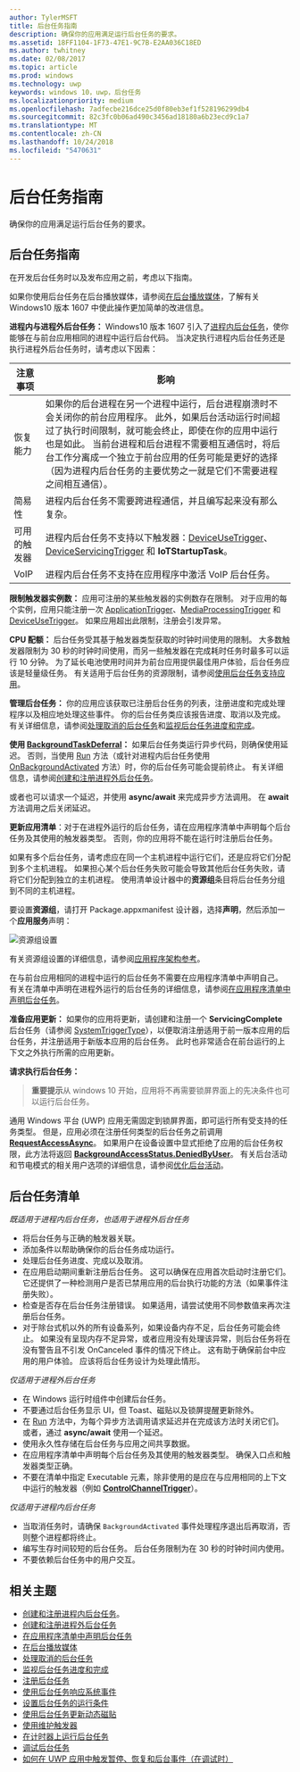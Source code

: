 ```yaml
---
author: TylerMSFT
title: 后台任务指南
description: 确保你的应用满足运行后台任务的要求。
ms.assetid: 18FF1104-1F73-47E1-9C7B-E2AA036C18ED
ms.author: twhitney
ms.date: 02/08/2017
ms.topic: article
ms.prod: windows
ms.technology: uwp
keywords: windows 10，uwp，后台任务
ms.localizationpriority: medium
ms.openlocfilehash: 7adfecbe216dce25d0f80eb3ef1f528196299db4
ms.sourcegitcommit: 82c3fc0b06ad490c3456ad18180a6b23ecd9c1a7
ms.translationtype: MT
ms.contentlocale: zh-CN
ms.lasthandoff: 10/24/2018
ms.locfileid: "5470631"
---
```

# <a name="guidelines-for-background-tasks"></a>后台任务指南


确保你的应用满足运行后台任务的要求。

## <a name="background-task-guidance"></a>后台任务指南

在开发后台任务时以及发布应用之前，考虑以下指南。

如果你使用后台任务在后台播放媒体，请参阅[在后台播放媒体](https://msdn.microsoft.com/windows/uwp/audio-video-camera/background-audio)，了解有关 Windows10 版本 1607 中使此操作更加简单的改进信息。


  **进程内与进程外后台任务：** Windows10 版本 1607 引入了[进程内后台任务](create-and-register-an-inproc-background-task.md)，使你能够在与前台应用相同的进程中运行后台代码。 当决定执行进程内后台任务还是执行进程外后台任务时，请考虑以下因素：

|注意事项 | 影响 |
|--------------|--------|
|恢复能力   | 如果你的后台进程在另一个进程中运行，后台进程崩溃时不会关闭你的前台应用程序。 此外，如果后台活动运行时间超过了执行时间限制，就可能会终止，即使在你的应用中运行也是如此。 当前台进程和后台进程不需要相互通信时，将后台工作分离成一个独立于前台应用的任务可能是更好的选择（因为进程内后台任务的主要优势之一就是它们不需要进程之间相互通信）。 |
|简易性    | 进程内后台任务不需要跨进程通信，并且编写起来没有那么复杂。  |
|可用的触发器 | 进程内后台任务不支持以下触发器：[DeviceUseTrigger](https://msdn.microsoft.com/library/windows/apps/windows.applicationmodel.background.deviceusetrigger.aspx?f=255&MSPPError=-2147217396)、[DeviceServicingTrigger](https://msdn.microsoft.com/library/windows/apps/windows.applicationmodel.background.deviceservicingtrigger.aspx) 和 **IoTStartupTask**。 |
|VoIP | 进程内后台任务不支持在应用程序中激活 VoIP 后台任务。 |  

**限制触发器实例数：** 应用可注册的某些触发器的实例数存在限制。 对于应用的每个实例，应用只能注册一次 [ApplicationTrigger](https://docs.microsoft.com/uwp/api/Windows.ApplicationModel.Background.ApplicationTrigger)、[MediaProcessingTrigger](https://docs.microsoft.com/uwp/api/windows.applicationmodel.background.mediaprocessingtrigger) 和 [DeviceUseTrigger](https://msdn.microsoft.com/library/windows/apps/windows.applicationmodel.background.deviceusetrigger.aspx?f=255&MSPPError=-2147217396)。 如果应用超出此限制，注册会引发异常。

**CPU 配额：** 后台任务受其基于触发器类型获取的时钟时间使用的限制。 大多数触发器限制为 30 秒的时钟时间使用，而另一些触发器在完成耗时任务时最多可以运行 10 分钟。 为了延长电池使用时间并为前台应用提供最佳用户体验，后台任务应该是轻量级任务。 有关适用于后台任务的资源限制，请参阅[使用后台任务支持应用](support-your-app-with-background-tasks.md)。

**管理后台任务：** 你的应用应该获取已注册后台任务的列表，注册进度和完成处理程序以及相应地处理这些事件。 你的后台任务类应该报告进度、取消以及完成。 有关详细信息，请参阅[处理取消的后台任务](handle-a-cancelled-background-task.md)和[监视后台任务进度和完成](monitor-background-task-progress-and-completion.md)。

**使用 [BackgroundTaskDeferral](https://msdn.microsoft.com/library/windows/apps/hh700499)：** 如果后台任务类运行异步代码，则确保使用延迟。 否则，当使用 [Run](https://msdn.microsoft.com/library/windows/apps/windows.applicationmodel.background.ibackgroundtask.run.aspx) 方法（或针对进程内后台任务使用 [OnBackgroundActivated](https://msdn.microsoft.com/library/windows/apps/windows.ui.xaml.application.onbackgroundactivated.aspx) 方法）时，你的后台任务可能会提前终止。 有关详细信息，请参阅[创建和注册进程外后台任务](create-and-register-a-background-task.md)。

或者也可以请求一个延迟，并使用 **async/await** 来完成异步方法调用。 在 **await** 方法调用之后关闭延迟。

**更新应用清单**：对于在进程外运行的后台任务，请在应用程序清单中声明每个后台任务及其使用的触发器类型。 否则，你的应用将不能在运行时注册后台任务。

如果有多个后台任务，请考虑应在同一个主机进程中运行它们，还是应将它们分配到多个主机进程。 如果担心某个后台任务失败可能会导致其他后台任务失败，请将它们分配到独立的主机进程。  使用清单设计器中的**资源组**条目将后台任务分组到不同的主机进程。 

要设置**资源组**，请打开 Package.appxmanifest 设计器，选择**声明**，然后添加一个**应用服务**声明：

![资源组设置](images/resourcegroup.png)

有关资源组设置的详细信息，请参阅[应用程序架构参考](https://docs.microsoft.com/uwp/schemas/appxpackage/uapmanifestschema/element-application)。

在与前台应用相同的进程中运行的后台任务不需要在应用程序清单中声明自己。 有关在清单中声明在进程外运行的后台任务的详细信息，请参阅[在应用程序清单中声明后台任务](declare-background-tasks-in-the-application-manifest.md)。

**准备应用更新：** 如果你的应用将更新，请创建和注册一个 **ServicingComplete** 后台任务（请参阅 [SystemTriggerType](https://msdn.microsoft.com/library/windows/apps/br224839)），以便取消注册适用于前一版本应用的后台任务，并注册适用于新版本应用的后台任务。 此时也非常适合在前台运行的上下文之外执行所需的应用更新。

**请求执行后台任务：**

> **重要提示**从 windows 10 开始，应用将不再需要锁屏界面上的先决条件也可以运行后台任务。

通用 Windows 平台 (UWP) 应用无需固定到锁屏界面，即可运行所有受支持的任务类型。 但是，应用必须在注册任何类型的后台任务之前调用 [**RequestAccessAsync**](https://msdn.microsoft.com/library/windows/apps/hh700485)。 如果用户在设备设置中显式拒绝了应用的后台任务权限，此方法将返回 [**BackgroundAccessStatus.DeniedByUser**](https://msdn.microsoft.com/library/windows/apps/hh700439)。 有关后台活动和节电模式的相关用户选项的详细信息，请参阅[优化后台活动](https://docs.microsoft.com/windows/uwp/debug-test-perf/optimize-background-activity)。 
## <a name="background-task-checklist"></a>后台任务清单

*既适用于进程内后台任务，也适用于进程外后台任务*

-   将后台任务与正确的触发器关联。
-   添加条件以帮助确保你的后台任务成功运行。
-   处理后台任务进度、完成以及取消。
-   在应用启动期间重新注册后台任务。 这可以确保在应用首次启动时注册它们。 它还提供了一种检测用户是否已禁用应用的后台执行功能的方法（如果事件注册失败）。
-   检查是否存在后台任务注册错误。 如果适用，请尝试使用不同参数值来再次注册后台任务。
-   对于除台式机以外的所有设备系列，如果设备内存不足，后台任务可能会终止。 如果没有呈现内存不足异常，或者应用没有处理该异常，则后台任务将在没有警告且不引发 OnCanceled 事件的情况下终止。 这有助于确保前台中应用的用户体验。 应该将后台任务设计为处理此情形。

*仅适用于进程外后台任务*

-   在 Windows 运行时组件中创建后台任务。
-   不要通过后台任务显示 UI，但 Toast、磁贴以及锁屏提醒更新除外。
-   在 [Run](https://msdn.microsoft.com/library/windows/apps/windows.applicationmodel.background.ibackgroundtask.run.aspx) 方法中，为每个异步方法调用请求延迟并在完成该方法时关闭它们。 或者，通过 **async/await** 使用一个延迟。
-   使用永久性存储在后台任务与应用之间共享数据。
-   在应用程序清单中声明每个后台任务及其使用的触发器类型。 确保入口点和触发器类型正确。
-   不要在清单中指定 Executable 元素，除非使用的是应在与应用相同的上下文中运行的触发器（例如 [**ControlChannelTrigger**](https://msdn.microsoft.com/library/windows/apps/hh701032)）。

*仅适用于进程内后台任务*

- 当取消任务时，请确保 `BackgroundActivated` 事件处理程序退出后再取消，否则整个进程都将终止。
-   编写生存时间较短的后台任务。 后台任务限制为在 30 秒的时钟时间内使用。
-   不要依赖后台任务中的用户交互。

## <a name="related-topics"></a>相关主题

* [创建和注册进程内后台任务](create-and-register-an-inproc-background-task.md)。
* [创建和注册进程外后台任务](create-and-register-a-background-task.md)
* [在应用程序清单中声明后台任务](declare-background-tasks-in-the-application-manifest.md)
* [在后台播放媒体](https://msdn.microsoft.com/windows/uwp/audio-video-camera/background-audio)
* [处理取消的后台任务](handle-a-cancelled-background-task.md)
* [监视后台任务进度和完成](monitor-background-task-progress-and-completion.md)
* [注册后台任务](register-a-background-task.md)
* [使用后台任务响应系统事件](respond-to-system-events-with-background-tasks.md)
* [设置后台任务的运行条件](set-conditions-for-running-a-background-task.md)
* [使用后台任务更新动态磁贴](update-a-live-tile-from-a-background-task.md)
* [使用维护触发器](use-a-maintenance-trigger.md)
* [在计时器上运行后台任务](run-a-background-task-on-a-timer-.md)
* [调试后台任务](debug-a-background-task.md)
* [如何在 UWP 应用中触发暂停、恢复和后台事件（在调试时）](http://go.microsoft.com/fwlink/p/?linkid=254345)

 

 

